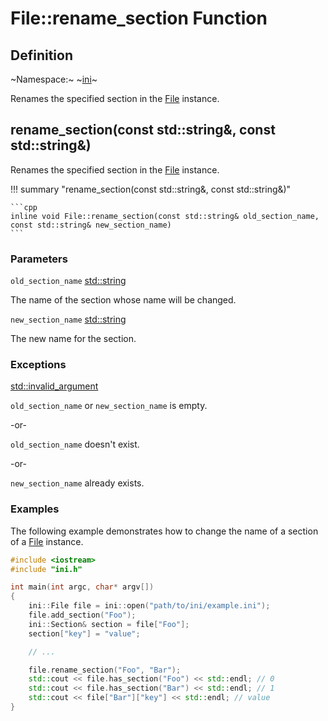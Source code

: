 # File::rename_section Function

## Definition

~Namespace:~ ~[ini](../../ini_namespace.md)~

Renames the specified section in the [File](../file.md) instance.

## rename_section(const std::string&, const std::string&)

Renames the specified section in the [File](../file.md) instance.

!!! summary "rename_section(const std::string&, const std::string&)"

    ```cpp
    inline void File::rename_section(const std::string& old_section_name, const std::string& new_section_name)
    ```

### Parameters

`old_section_name` [std::string](https://en.cppreference.com/w/cpp/string/basic_string)

The name of the section whose name will be changed.

`new_section_name` [std::string](https://en.cppreference.com/w/cpp/string/basic_string)

The new name for the section.

### Exceptions

[std::invalid_argument](https://en.cppreference.com/w/cpp/error/invalid_argument)

`old_section_name` or `new_section_name` is empty.

-or-

`old_section_name` doesn't exist.

-or-

`new_section_name` already exists.

### Examples

The following example demonstrates how to change the name of a section of a [File](../file.md) instance.

```cpp linenums="1" title="main.cpp"
#include <iostream>
#include "ini.h"

int main(int argc, char* argv[])
{
    ini::File file = ini::open("path/to/ini/example.ini");
    file.add_section("Foo");
    ini::Section& section = file["Foo"];
    section["key"] = "value";

    // ...

    file.rename_section("Foo", "Bar");
    std::cout << file.has_section("Foo") << std::endl; // 0
    std::cout << file.has_section("Bar") << std::endl; // 1
    std::cout << file["Bar"]["key"] << std::endl; // value
}
```